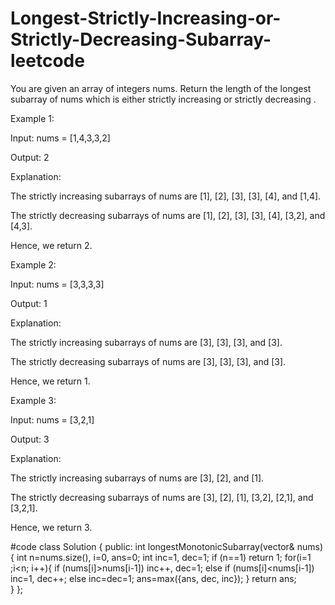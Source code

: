 # Longest-Strictly-Increasing-or-Strictly-Decreasing-Subarray-leetcode
You are given an array of integers nums. Return the length of the longest 
subarray
 of nums which is either 
strictly increasing
 or 
strictly decreasing
.

 

Example 1:

Input: nums = [1,4,3,3,2]

Output: 2

Explanation:

The strictly increasing subarrays of nums are [1], [2], [3], [3], [4], and [1,4].

The strictly decreasing subarrays of nums are [1], [2], [3], [3], [4], [3,2], and [4,3].

Hence, we return 2.

Example 2:

Input: nums = [3,3,3,3]

Output: 1

Explanation:

The strictly increasing subarrays of nums are [3], [3], [3], and [3].

The strictly decreasing subarrays of nums are [3], [3], [3], and [3].

Hence, we return 1.

Example 3:

Input: nums = [3,2,1]

Output: 3

Explanation:

The strictly increasing subarrays of nums are [3], [2], and [1].

The strictly decreasing subarrays of nums are [3], [2], [1], [3,2], [2,1], and [3,2,1].

Hence, we return 3.

 #code
 class Solution {
public:
    int longestMonotonicSubarray(vector<int>& nums) {
        int n=nums.size(), i=0, ans=0;
        int inc=1, dec=1;
        if (n==1) return 1;
        for(i=1 ;i<n; i++){
            if (nums[i]>nums[i-1]) inc++, dec=1;
            else if (nums[i]<nums[i-1]) inc=1, dec++;
            else inc=dec=1;
            ans=max({ans, dec, inc});
        } 
        return ans;   
    }
};
